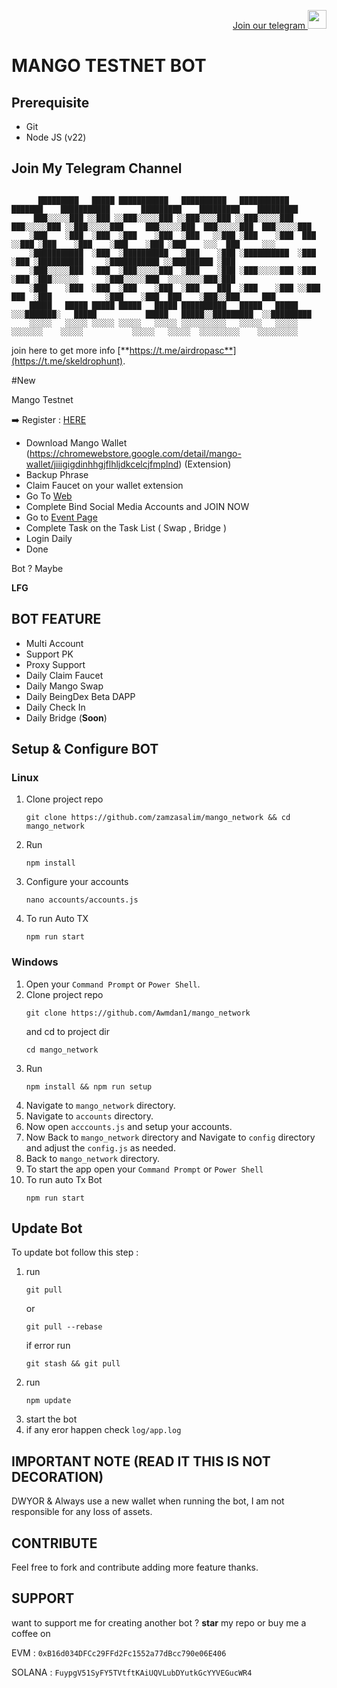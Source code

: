 
<p style="font-size:14px" align="right">
<a href="https://t.me/airdropasc" target="_blank">Join our telegram <img src="https://user-images.githubusercontent.com/50621007/183283867-56b4d69f-bc6e-4939-b00a-72aa019d1aea.png" width="30"/></a>
</p>

# MANGO TESTNET BOT

## Prerequisite

- Git
- Node JS (v22)

## Join My Telegram Channel

```

      █████████   █████ ███████████   ██████████   ███████████      ███████    ███████████       █████████    █████████    █████████
     ███░░░░░███ ░░███ ░░███░░░░░███ ░░███░░░░███ ░░███░░░░░███   ███░░░░░███ ░░███░░░░░███     ███░░░░░███  ███░░░░░███  ███░░░░░███
    ░███    ░███  ░███  ░███    ░███  ░███   ░░███ ░███    ░███  ███     ░░███ ░███    ░███    ░███    ░███ ░███    ░░░  ███     ░░░
    ░███████████  ░███  ░██████████   ░███    ░███ ░██████████  ░███      ░███ ░██████████     ░███████████ ░░█████████ ░███
    ░███░░░░░███  ░███  ░███░░░░░███  ░███    ░███ ░███░░░░░███ ░███      ░███ ░███░░░░░░      ░███░░░░░███  ░░░░░░░░███░███
    ░███    ░███  ░███  ░███    ░███  ░███    ███  ░███    ░███ ░░███     ███  ░███            ░███    ░███  ███    ░███░░███     ███
    █████   █████ █████ █████   █████ ██████████   █████   █████ ░░░███████░   █████           █████   █████░░█████████  ░░█████████
    ░░░░░   ░░░░░ ░░░░░ ░░░░░   ░░░░░ ░░░░░░░░░░   ░░░░░   ░░░░░    ░░░░░░░    ░░░░░           ░░░░░   ░░░░░  ░░░░░░░░░    ░░░░░░░░░

```

join here to get more info
[**https://t.me/airdropasc**](https://t.me/skeldrophunt).

#New

Mango Testnet

➡️ Register : [HERE](https://task.testnet.mangonetwork.io/?invite=7NlhG1)

- Download Mango Wallet (https://chromewebstore.google.com/detail/mango-wallet/jiiigigdinhhgjflhljdkcelcjfmplnd) (Extension)
- Backup Phrase
- Claim Faucet on your wallet extension
- Go To [Web](https://task.testnet.mangonetwork.io/?invite=7NlhG1)
- Complete Bind Social Media Accounts and JOIN NOW
- Go to [Event Page](https://task.testnet.mangonetwork.io/events)
- Complete Task on the Task List ( Swap , Bridge )
- Login Daily
- Done

Bot ? Maybe

**LFG**

## BOT FEATURE

- Multi Account
- Support PK
- Proxy Support
- Daily Claim Faucet
- Daily Mango Swap
- Daily BeingDex Beta DAPP
- Daily Check In
- Daily Bridge (**Soon**)

## Setup & Configure BOT

### Linux

1. Clone project repo
   ```
   git clone https://github.com/zamzasalim/mango_network && cd mango_network
   ```
2. Run
   ```
   npm install
   ```
3. Configure your accounts
   ```
   nano accounts/accounts.js
   ```
4. To run Auto TX
   ```
   npm run start
   ```

### Windows

1. Open your `Command Prompt` or `Power Shell`.
2. Clone project repo
   ```
   git clone https://github.com/Awmdan1/mango_network
   ```
   and cd to project dir
   ```
   cd mango_network
   ```
3. Run
   ```
   npm install && npm run setup
   ```
4. Navigate to `mango_network` directory.
5. Navigate to `accounts` directory.
6. Now open `acccounts.js` and setup your accounts.
7. Now Back to `mango_network` directory and Navigate to `config` directory and adjust the `config.js` as needed.
8. Back to `mango_network` directory.
9. To start the app open your `Command Prompt` or `Power Shell`
10. To run auto Tx Bot
    ```
    npm run start
    ```

## Update Bot

To update bot follow this step :

1. run
   ```
   git pull
   ```
   or
   ```
   git pull --rebase
   ```
   if error run
   ```
   git stash && git pull
   ```
2. run
   ```
   npm update
   ```
3. start the bot
4. if any eror happen check `log/app.log`

## IMPORTANT NOTE (READ IT THIS IS NOT DECORATION)

DWYOR & Always use a new wallet when running the bot, I am not responsible for any loss of assets.

## CONTRIBUTE

Feel free to fork and contribute adding more feature thanks.

## SUPPORT

want to support me for creating another bot ?
**star** my repo or buy me a coffee on

EVM : `0xB16d034DFCc29FFd2Fc1552a77dBcc790e06E406`

SOLANA : `FuypgV51SyFY5TVtftKAiUQVLubDYutkGcYYVEGucWR4`
